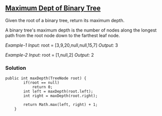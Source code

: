 ## [Maximum Dept of Binary Tree](https://leetcode.com/problems/maximum-depth-of-binary-tree/)

Given the root of a binary tree, return its maximum depth.

A binary tree's maximum depth is the number of nodes along the longest path from the root node down to the farthest leaf node.

*Example-1*
*Input:* root = [3,9,20,null,null,15,7]
*Output:* 3

*Example-2*
*Input:* root = [1,null,2]
*Output:* 2

### Solution
```
public int maxDepth(TreeNode root) {
        if(root == null)
            return 0;
        int left = maxDepth(root.left);
        int right = maxDepth(root.right);
        
        return Math.max(left, right) + 1;
    }
```